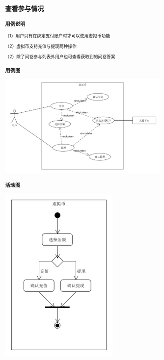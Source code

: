 ##  查看参与情况

### 用例说明

（1）用户只有在绑定支付账户时才可以使用虚拟币功能

（2）虚拟币支持充值与提现两种操作

（2）除了问卷参与列表外用户也可查看获取到的问卷答案

### 用例图

![虚拟币用例图](./../pic/money.png)

### 活动图

![虚拟币活动图](./../pic/moneyAC.png)